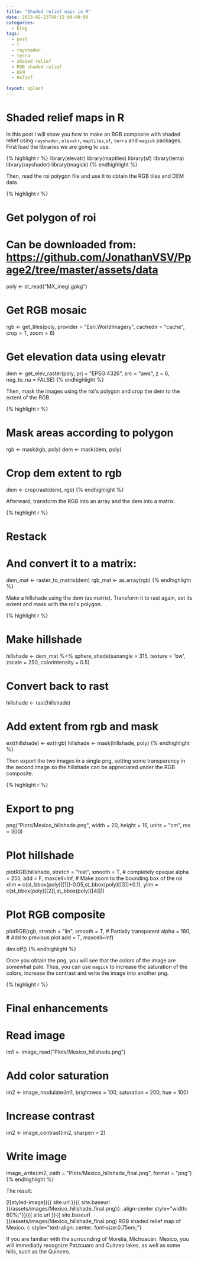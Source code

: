```yaml
---
title: "Shaded relief maps in R"
date: 2023-02-23T09:15:00-00:00
categories:
  - blog
tags:
  - post
  - r
  - rayshader
  - terra
  - shaded relief
  - RGB shaded relief
  - DEM
  - Relief

layout: splash
---
```


# Shaded relief maps in R

In this post I will show you how to make an RGB composite with shaded relief using `rayshader`, `elevatr`, `maptiles`,`sf`, `terra` and `magick` packages. First load the libraries we are going to use.

{% highlight r %}
library(elevatr)
library(maptiles)
library(sf)
library(terra)
library(rayshader)
library(magick)
{% endhighlight %}

Then, read the roi polygon file and use it to obtain the RGB tiles and DEM data. 

{% highlight r %}
# Get polygon of roi
# Can be downloaded from: https://github.com/JonathanVSV/Ppage2/tree/master/assets/data
poly <- st_read("MX_inegi.gpkg")
# Get RGB mosaic
rgb <- get_tiles(poly,
                 provider = "Esri.WorldImagery",
                 cachedir = "cache",
                 crop = T,
                 zoom = 6)
# Get elevation data using elevatr
dem <- get_elev_raster(poly,
                      prj = "EPSG:4326",
                      src = "aws",
                      z = 6,
                      neg_to_na = FALSE)
{% endhighlight %}

Then, mask the images using the roi's polygon and crop the dem to the extent of the RGB.

{% highlight r %}
# Mask areas according to polygon
rgb <- mask(rgb, poly)
dem <- mask(dem, poly)

# Crop dem extent to rgb
dem <- crop(rast(dem), rgb)
{% endhighlight %}

Afterward, transform the RGB into an array and the dem into a matrix.

{% highlight r %}
# Restack
# And convert it to a matrix:
dem_mat <-  raster_to_matrix(dem)
rgb_mat <- as.array(rgb)
{% endhighlight %}

Make a hillshade using the dem (as matrix). Transform it to rast again, set its extent and mask with the roi's polygon.

{% highlight r %}
# Make hillshade
hillshade <- dem_mat %>%
  sphere_shade(sunangle = 315,
               texture = 'bw',
               zscale = 250,
               colorintensity = 0.5)

# Convert back to rast
hillshade <- rast(hillshade)

# Add extent from rgb and mask
ext(hillshade) <- ext(rgb)
hillshade <- mask(hillshade, poly)
{% endhighlight %}

Then export the two images in a single png, setting some transparency in the second image so the hillshade can be appreciated under the RGB composite.

{% highlight r %}
# Export to png
png("Plots/Mexico_hillshade.png",
    width = 20,
    height = 15,
    units = "cm",
    res = 300)

# Plot hillshade
plotRGB(hillshade, 
        stretch = "hist",
        smooth = T,
        # completely opaque
        alpha = 255,
        add = F,
        maxcell=Inf, 
        # Make zoom to the bounding box of the roi
        xlim = c(st_bbox(poly)[[1]]-0.05,st_bbox(poly)[[3]]+0.1),
        ylim = c(st_bbox(poly)[[2]],st_bbox(poly)[[4]]))

# Plot RGB composite
plotRGB(rgb, 
        stretch = "lin",
        smooth = T,
        # Partially transparent
        alpha = 180,
        # Add to previous plot
        add = T,
        maxcell=Inf) 

dev.off()
{% endhighlight %}

Once you obtain the png, you will see that the colors of the image are somewhat pale. Thus, you can use `magick` to increase the saturation of the colors, increase the contrast and write the image into another png.

{% highlight r %}
# Final enhancements
# Read image
im1 <- image_read("Plots/Mexico_hillshade.png")
# Add color saturation
im2 <- image_modulate(im1, 
                      brightness = 100, 
                      saturation = 200, 
                      hue = 100)
# Increase contrast
im2 <- image_contrast(im2, sharpen = 2)
# Write image
image_write(im2, 
            path = "Plots/Mexico_hillshade_final.png", 
            format = "png")
{% endhighlight %}

The result:

[![styled-image]({{ site.url }}{{ site.baseurl }}/assets/images/Mexico_hillshade_final.png){: .align-center style="width: 60%;"}]({{ site.url }}{{ site.baseurl }}/assets/images/Mexico_hillshade_final.png) RGB shaded relief map of Mexico.
{: style="text-align: center; font-size:0.75em;"}

If you are familiar with the surrounding of Morelia, Michoacán, Mexico, you will immediatly recognize Patzcuaro and Cuitzeo lakes, as well as some hills, such as the Quinceo.